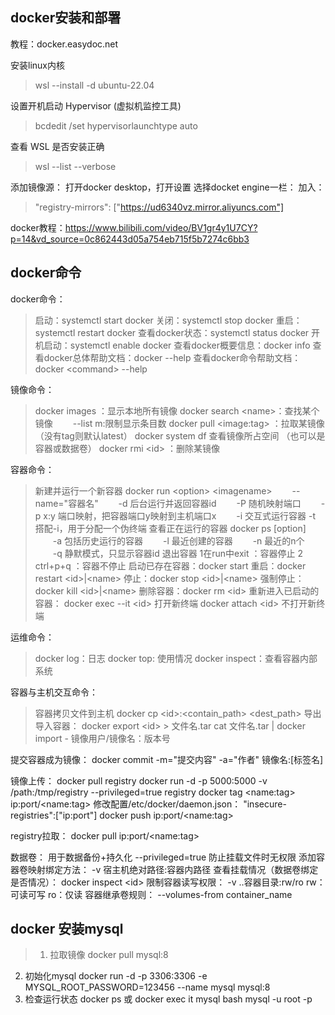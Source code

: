 ## docker安装和部署
教程：docker.easydoc.net

安装linux内核
> wsl --install -d ubuntu-22.04

设置开机启动 Hypervisor (虚拟机监控工具)
> bcdedit /set hypervisorlaunchtype auto

查看 WSL 是否安装正确
> wsl --list --verbose

添加镜像源：
打开docker desktop，打开设置
选择docket engine一栏：
加入：
> "registry-mirrors": ["https://ud6340vz.mirror.aliyuncs.com"]

docker教程：https://www.bilibili.com/video/BV1gr4y1U7CY?p=14&vd_source=0c862443d05a754eb715f5b7274c6bb3

## docker命令
docker命令：
> 启动：systemctl start docker
关闭：systemctl stop docker
重启：systemctl restart docker
查看docker状态：systemctl status docker
开机启动：systemctl enable docker
查看docker概要信息：docker info
查看docker总体帮助文档：docker --help
查看docker命令帮助文档：docker \<command> --help

镜像命令：
> docker images ：显示本地所有镜像
docker search \<name>：查找某个镜像
&emsp;&emsp;--list m:限制显示条目数
docker pull \<image:tag> ：拉取某镜像（没有tag则默认latest）
docker system df 查看镜像所占空间 （也可以是容器或数据卷）
docker rmi \<id> ：删除某镜像

容器命令：
> 新建并运行一个新容器
docker run \<option> \<imagename> 
&emsp;&emsp;--name="容器名"
&emsp;&emsp;-d 后台运行并返回容器id
&emsp;&emsp;-P 随机映射端口
&emsp;&emsp;-p x:y 端口映射，把容器端口y映射到主机端口x
&emsp;&emsp;-i 交互式运行容器 -t 搭配-i，用于分配一个伪终端
查看正在运行的容器
docker ps [option]
&emsp;&emsp;-a 包括历史运行的容器
&emsp;&emsp;-l 最近创建的容器
&emsp;&emsp;-n 最近的n个
&emsp;&emsp;-q 静默模式，只显示容器id
退出容器
1在run中exit ：容器停止
2 ctrl+p+q ：容器不停止
启动已存在容器：docker start
重启：docker restart \<id>|\<name>
停止：docker stop \<id>|\<name>
强制停止：docker kill \<id>|\<name>
删除容器：docker rm \<id>
重新进入已启动的容器：
docker exec --it \<id>  打开新终端
docker attach \<id>     不打开新终端

运维命令：
> docker log：日志
docker top: 使用情况
docker inspect：查看容器内部系统

容器与主机交互命令：
> 容器拷贝文件到主机
docker cp \<id>:<contain_path> <dest_path>
导出导入容器：
docker export \<id> > 文件名.tar
cat 文件名.tar | docker import - 镜像用户/镜像名：版本号

提交容器成为镜像：
docker commit -m="提交内容" -a="作者" 镜像名:[标签名]

镜像上传：
docker pull registry
docker run -d -p 5000:5000 -v /path:/tmp/registry --privileged=true registry
docker tag \<name:tag> ip:port/\<name:tag>
修改配置/etc/docker/daemon.json：
"insecure-registries":["ip:port"]
docker push ip:port/\<name:tag>

registry拉取：
docker pull ip:port/\<name:tag>

数据卷：
用于数据备份+持久化
--privileged=true 防止挂载文件时无权限
添加容器卷映射绑定方法：
-v 宿主机绝对路径:容器内路径
查看挂载情况（数据卷绑定是否情况）：
docker inspect \<id>
限制容器读写权限：
-v ..容器目录:rw/ro 
rw：可读可写
ro：仅读
容器继承卷规则：
--volumes-from container_name

## docker 安装mysql
>1. 拉取镜像
docker pull mysql:8
2. 初始化mysql
docker run -d -p 3306:3306 -e MYSQL_ROOT_PASSWORD=123456 --name mysql mysql:8
3. 检查运行状态
docker ps
或
docker exec it mysql bash
mysql -u root -p